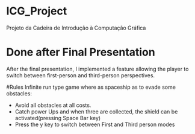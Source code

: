 # ICG_Project
Projeto da Cadeira de Introdução à Computação Gráfica

# Done after Final Presentation
After the final presentation, I implemented a feature allowing the player to switch between first-person and third-person perspectives.

#Rules
Infinite run type game where as spaceship as to evade some obstacles:
- Avoid all obstacles at all costs.
- Catch power Ups and when three are collected, the shield can be activated(pressing Space Bar key)
- Press the y key to switch between First and Third person modes
